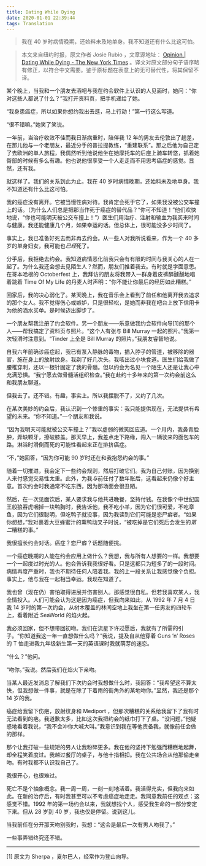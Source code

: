 ```yaml
---
title: Dating While Dying
date: 2020-01-01 22:39:44
tags: Translation
---
```


> 我在 40 岁时病情晚期，还始料未及地单身。我不知道还有什么比这可怕。

> 本文来自纽约时报，原文作者 Josie Rubio ，文章源地址： [Opinion | Dating While Dying - The New York Times](https://www.nytimes.com/2019/08/24/opinion/sunday/dating-while-dying.html) 。译文对原文部分句子语序略有修正，以符合中文需要。鉴于原标题在表意上的无可替代性，将其保留不译。

某个晚上，当我和一个朋友去酒吧与我在约会软件上认识的人见面时，她问：“你对这些人都说了什么？”我打开资料页，把手机递给了她。

“我身患癌症，所以如果你想约我出去逛，马上行动！”第一行这么写道。

“很不错嘛。”她笑了笑说。

<!-- more -->

一年前，当治疗收效不佳而我日渐病重时，陪伴我 12 年的男友去伦敦出了趟差，在那儿他与一个老朋友，最近分手的普拉提教练，“重建联系”。那之后他为自己定了去欧洲的单人旅程，我偶然听到他说他坐在她摩托车的后座上骑车转悠，抓着她臀部的时候有多么有趣。他也说他很享受一个人走走而不用思考癌症的感觉。显然，还有我。

就这样了。我们的关系到此为止。我在 40 岁时病情晚期，还始料未及地单身。我不知道还有什么比这可怕。

我的癌症没有离开。它被当慢性病对待。我肯定会死于它了，如果我没被公交车撞上的话。（为什么人们总是把那当作死于癌症的替代品？“你可不知道！”他们欢快地说，“你也可能明天被公交车撞上！”）医生们用治疗、注射和输血为我买来时间与健康。我还能健康几个月，如果幸运的话。但总体上，很可能没多少时间了。

事实上，我已准备好死去而非再去约会。从一些人对我所说看来，作为一个 40 多岁的单身妇女，我可能也*已经*死了。

分手后，我拒绝去约会。我知道病情恶化前我只会有有限的时间与我关心的人在一起了。为什么我还会想去见陌生人？然而，朋友们推着我去。有时就是字面意思。在哥本哈根的 Octoberfest 上，我拜访的朋友将我带入一群身着皮裤醉醺醺地唱着跳着 Time Of My Life 的丹麦人时声明：“你不能让你最后的经历如此糟糕。”

回家后，我的决心弱化了。某天晚上，我在音乐会上看到了前任和他离开我去追求的那个女人。我不觉得伤心或嫉妒，只是很轻松，是她而非我在吧台上放下信用卡为他的酒水买单。是时候迈出脚步了。

一个朋友帮我注册了约会软件。另一个朋友——乐意做我约会软件向导[1]的那个人——帮我搞定了资料页与照片。“这个人有张与 Bill Murray 一起的照片。”我第一次轻滑时注意到。“Tinder 上全是 Bill Murray 的照片。”我朋友睿智地说。

自我六年前确诊癌症起，我已有泵入静脉的毒物，插入脖子的管道，被移除的器官，施在身上的放射纹身。我剃了好几次头。我咳出过小块食道。医生们给我做了腰椎穿刺，还以一根针固定了我的骨髓。但以约会为名见一个陌生人还是让我心中充满恐惧。“我宁愿去做骨髓活组织检查。”我在赴约十多年来的第一次约会前这么和我朋友聊道。

但我去了。还不错。有趣，事实上。所以我摆脱不了，又约了几次。

在某次美妙的约会后，我认识到一个惨重的事实：我只能提供现在，无法提供有希望的未来。“你不知道。”一个朋友和我说。

“因为我明天可能就被公交车撞上？”我以虚弱的微笑回应道。一个月内，我鼻青脸肿，弄缺颗牙，擦破膝盖。那天早上，我差点走下路缘，闯入一辆驶来的面包车的路。淋浴时滑倒而死的可能性看起来正在排挤癌症。

“不，”她回答，“因为你可能 90 岁时还在和我抱怨约会的事。”

随着一切推进，我会定下一些约会规则，然后打破它们。我为自己付账，因为换别人来付感觉交易性太重。此外，为我*与*前任付了数年账后，这看起来仍像个好主意。首次约会时我通常不吃东西，因为那场面会很丑陋。

然后，在一次见面饮后，某人要求我与他共进晚餐，坚持付钱。在我像个中世纪国王般狼吞虎咽掉一块鸭胸时，我告诉他，我不吃小羊，因为它们很可爱，不吃章鱼，因为它们很聪明，但吃鸭子就没事，因为我读到它们可能是恋尸癖者。“如果你想想，”我对裹着大豆蜂蜜汁的熏鸭动叉子时说，“被吃掉是它们死后会发生的*第二*糟糕的事。”

我很擅长约会对话。癌症？恋尸癖？话题随便挑。

一个癌症晚期的人能在约会应用上做什么？我想，我与所有人想要的一样。我想要一个一起度过时光的人。他会告诉我我很好看。只是这都只为短多了的一段时间。病情再度严重时，我也不期待任何人陪着我。我的上一段关系让我感觉像个负担。事实上，他与我在一起相当幸运。我现在知道了。

我也曾（现在仍）害怕取得进展并伤害别人。那感觉很自私。但若我喜欢某人，我全情投入。人们可能会认为这是因为癌症，但我向来如此，从 1992 年 7 月 4 日我 14 岁时的第一次约会，从树木覆盖的林间空地上我坐在第一任男友的四轮车上，看着附近 SeaWorld 的焰火起。

我必须回家，但不想带回初吻。我们在流星下许过愿后，我就有了所需的引子。“你知道我这一年一直想做什么吗？”我说，提及自从他穿着 Guns ’n’ Roses 的 T 恤走进我九年级新生第一天的英语课时我就萌芽的迷恋。

“什么？”他问。

“吻你。”我说。然后我们在焰火下亲吻。

当某人最近发消息了解我们下次约会时我想做什么时，我回答：“我希望这不算太快，但我想做一件事，就是在除了下着雨的街角外的某地吻你。”显然，我还是那个 14 岁的我。

癌症给我留下伤疤，放射纹身和 Mediport ，但那次糟糕的关系给我留下了我有时无法看到的疤。我道歉太多，比如这次我把约会的纸巾打下了桌。“没问题，”他疑惑地看着我说，“我不会冲你大喊大叫。”我意识到我在等他责备我，就像前任会做的那样。

那个让我打破一些规矩的男人让我粉碎更多。我在他的坚持下勉强而糟糕地起舞，却全程笑着度过。我越过餐厅的桌子，与他十指相扣。我在公共场合从他那偷走亲吻。有时我都不认识我自己了。

 我很开心，也很难过。

死亡不是个抽象概念。我一周一周，一刻一刻地活着。我活得充实，但我向来如此。在新的治疗后，有时我甚至可以不考虑癌症地走走。我同意我前任的观点：这感觉不错。1992 年的第一场约会以来，我就想找个人，感受我生命的一部分安定下来。但从 28 岁到 40 岁，我也仅是停留。说到这儿。

当我前任在分开那天吻别我时，我想：“这会是最后一次有男人吻我了。”

一些事弄错终究还不错。

------

[1] 原文为 Sherpa ，夏尔巴人，经常作为登山向导。